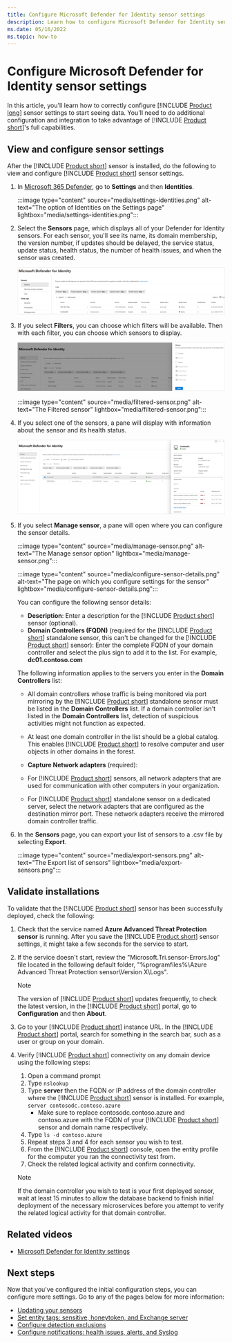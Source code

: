```yaml
---
title: Configure Microsoft Defender for Identity sensor settings 
description: Learn how to configure Microsoft Defender for Identity sensor settings 
ms.date: 05/16/2022
ms.topic: how-to
---
```


# Configure Microsoft Defender for Identity sensor settings

In this article, you'll learn how to correctly configure [!INCLUDE [Product long](includes/product-long.md)] sensor settings to start seeing data. You'll need to do additional configuration and integration to take advantage of [!INCLUDE [Product short](includes/product-short.md)]'s full capabilities.

## View and configure sensor settings

After the [!INCLUDE [Product short](includes/product-short.md)] sensor is installed, do the following to view and configure [!INCLUDE [Product short](includes/product-short.md)] sensor settings.

1. In [Microsoft 365 Defender](https://security.microsoft.com), go to **Settings** and then **Identities**.

   :::image type="content" source="media/settings-identities.png" alt-text="The option of Identities on the Settings page" lightbox="media/settings-identities.png":::

1. Select the **Sensors** page, which displays all of your Defender for Identity sensors. For each sensor, you'll see its name, its domain membership, the version number, if updates should be delayed, the service status, update status, health status, the number of health issues, and when the sensor was created.

    [![Sensor page.](media/sensor-page.png)](media/sensor-page.png#lightbox)

1. If you select **Filters**, you can choose which filters will be available. Then with each filter, you can choose which sensors to display.

    [![Sensor filters.](media/sensor-filters.png)](media/sensor-filters.png#lightbox)

    :::image type="content" source="media/filtered-sensor.png" alt-text="The Filtered sensor" lightbox="media/filtered-sensor.png":::

1. If you select one of the sensors, a pane will display with information about the sensor and its health status.

    [![Sensor details.](media/sensor-details.png)](media/sensor-details.png#lightbox)

1. If you select **Manage sensor**, a pane will open where you can configure the sensor details.

   :::image type="content" source="media/manage-sensor.png" alt-text="The Manage sensor option" lightbox="media/manage-sensor.png":::

   :::image type="content" source="media/configure-sensor-details.png" alt-text="The page on which you configure settings for the sensor" lightbox="media/configure-sensor-details.png":::

    You can configure the following sensor details:

    - **Description**: Enter a description for the [!INCLUDE [Product short](includes/product-short.md)] sensor (optional).
    - **Domain Controllers (FQDN)** (required for the [!INCLUDE [Product short](includes/product-short.md)] standalone sensor, this can't be changed for the [!INCLUDE [Product short](includes/product-short.md)] sensor): Enter the complete FQDN of your domain controller and select the plus sign to add it to the list. For example,  **dc01.contoso.com**

    The following information applies to the servers you enter in the **Domain Controllers** list:
    - All domain controllers whose traffic is being monitored via port mirroring by the [!INCLUDE [Product short](includes/product-short.md)] standalone sensor must be listed in the **Domain Controllers** list. If a domain controller isn't listed in the **Domain Controllers** list, detection of suspicious activities might not function as expected.
    - At least one domain controller in the list should be a global catalog. This enables [!INCLUDE [Product short](includes/product-short.md)] to resolve computer and user objects in other domains in the forest.

    - **Capture Network adapters** (required):

    - For [!INCLUDE [Product short](includes/product-short.md)] sensors, all network adapters that are used for communication with other computers in your organization.
    - For [!INCLUDE [Product short](includes/product-short.md)] standalone sensor on a dedicated server, select the network adapters that are configured as the destination mirror port. These network adapters receive the mirrored domain controller traffic.

1. In the **Sensors** page, you can export your list of sensors to a .csv file by selecting **Export**.

   :::image type="content" source="media/export-sensors.png" alt-text="The Export list of sensors" lightbox="media/export-sensors.png":::

## Validate installations

To validate that the [!INCLUDE [Product short](includes/product-short.md)] sensor has been successfully deployed, check the following:

1. Check that the service named **Azure Advanced Threat Protection sensor** is running. After you save the [!INCLUDE [Product short](includes/product-short.md)] sensor settings, it might take a few seconds for the service to start.

1. If the service doesn't start, review the "Microsoft.Tri.sensor-Errors.log" file located in the following default folder, "%programfiles%\Azure Advanced Threat Protection sensor\Version X\Logs".

    >[!NOTE]
    > The version of [!INCLUDE [Product short](includes/product-short.md)] updates frequently, to check the latest version, in the [!INCLUDE [Product short](includes/product-short.md)] portal, go to **Configuration** and then **About**.

1. Go to your [!INCLUDE [Product short](includes/product-short.md)] instance URL. In the [!INCLUDE [Product short](includes/product-short.md)] portal, search for something in the search bar, such as a user or group on your domain.

1. Verify [!INCLUDE [Product short](includes/product-short.md)] connectivity on any domain device using the following steps:
    1. Open a command prompt
    1. Type `nslookup`
    1. Type **server** then the FQDN or IP address of the domain controller where the [!INCLUDE [Product short](includes/product-short.md)] sensor is installed. For example,
    `server contosodc.contoso.azure`
        - Make sure to replace contosodc.contoso.azure and contoso.azure with the FQDN of your [!INCLUDE [Product short](includes/product-short.md)] sensor and domain name respectively.
    1. Type `ls -d contoso.azure`
    1. Repeat steps 3 and 4 for each sensor you wish to test.
    1. From the [!INCLUDE [Product short](includes/product-short.md)] console, open the entity profile for the computer you ran the connectivity test from.
    1. Check the related logical activity and confirm connectivity.

    > [!NOTE]
    >If the domain controller you wish to test is your first deployed sensor, wait at least 15 minutes to allow the database backend to finish initial deployment of the necessary microservices before you attempt to verify the related logical activity for that domain controller.

## Related videos

- [Microsoft Defender for Identity settings](https://www.microsoft.com/videoplayer/embed/RWFVEX)

## Next steps

Now that you've configured the initial configuration steps, you can configure more settings. Go to any of the pages below for more information:

- [Updating your sensors](sensor-settings.md#updating-your-sensors)
- [Set entity tags: sensitive, honeytoken, and Exchange server](entity-tags.md)
- [Configure detection exclusions](exclusions.md)
- [Configure notifications: health issues, alerts, and Syslog](notifications.md)
